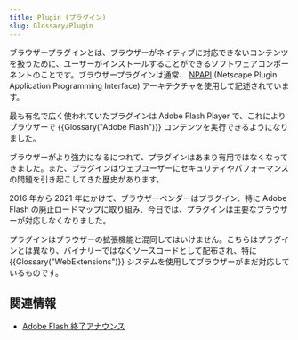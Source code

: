 ```yaml
---
title: Plugin (プラグイン)
slug: Glossary/Plugin
---
```

ブラウザープラグインとは、ブラウザーがネイティブに対応できないコンテンツを扱うために、ユーザーがインストールすることができるソフトウェアコンポーネントのことです。ブラウザープラグインは通常、 [NPAPI](https://en.wikipedia.org/wiki/NPAPI) (Netscape Plugin Application Programming Interface) アーキテクチャを使用して記述されています。

最も有名で広く使われていたプラグインは Adobe Flash Player で、これによりブラウザーで {{Glossary("Adobe Flash")}} コンテンツを実行できるようになりました。

ブラウザーがより強力になるにつれて、プラグインはあまり有用ではなくなってきました。また、プラグインはウェブユーザーにセキュリティやパフォーマンスの問題を引き起こしてきた歴史があります。

2016 年から 2021 年にかけて、ブラウザーベンダーはプラグイン、特に Adobe Flash の廃止ロードマップに取り組み、今日では、プラグインは主要なブラウザーが対応しなくなりました。

プラグインはブラウザーの拡張機能と混同してはいけません。こちらはプラグインとは異なり、バイナリーではなくソースコードとして配布され、特に {{Glossary("WebExtensions")}} システムを使用してブラウザーがまだ対応しているものです。

## 関連情報

- [Adobe Flash 終了アナウンス](https://blog.adobe.com/en/publish/2017/07/25/adobe-flash-update#gs.g8mmgf)
